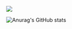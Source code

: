<img src="https://img.shields.io/badge/Firebase-FFCA28?style=flat-square&logo=firebase&logoColor=white"/>

![Anurag's GitHub stats](https://github-readme-stats.vercel.app/api?username=useonguk&show_icons=dark&theme=radical)
